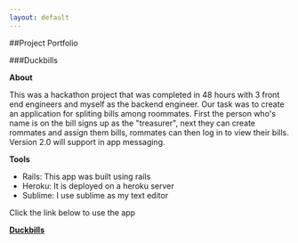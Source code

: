 ```yaml
---
layout: default
---
```


##Project Portfolio


###Duckbills

**About**

This was a hackathon project that was completed in 48 hours with 3 front end engineers and myself as the backend engineer. Our task was to create an application for spliting bills among roommates. First the person who's name is on the bill signs up as the "treasurer", next they can create rommates and assign them bills, rommates can then log in to view their bills. Version 2.0 will support in app messaging.

**Tools**

* Rails: This app was built using rails
* Heroku: It is deployed on a heroku server
* Sublime: I use sublime as my text editor

Click the link below to use the app

<a href="http://duckbills.surge.sh/#/">**Duckbills**</a>